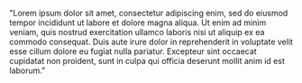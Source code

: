 "Lorem ipsum dolor sit amet, consectetur adipiscing enim,
sed do eiusmod tempor incididunt ut labore et dolore magna aliqua. 
Ut enim ad minim veniam, quis nostrud exercitation ullamco laboris
nisi ut aliquip ex ea commodo consequat. Duis aute irure 
dolor in reprehenderit in voluptate velit esse cillum 
dolore eu fugiat nulla pariatur. Excepteur sint occaecat cupidatat non 
proident, sunt in culpa qui officia deserunt mollit anim id est laborum."